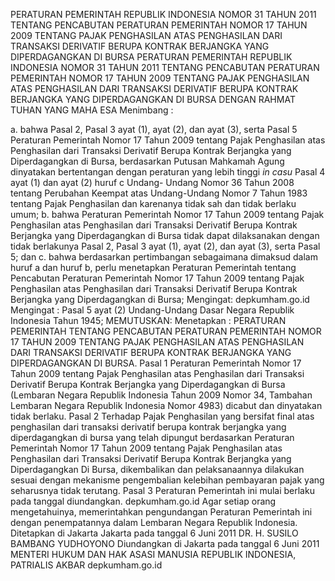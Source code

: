  PERATURAN PEMERINTAH REPUBLIK INDONESIA NOMOR 31 TAHUN 2011 TENTANG PENCABUTAN PERATURAN PEMERINTAH NOMOR 17 TAHUN 2009 TENTANG PAJAK PENGHASILAN ATAS PENGHASILAN DARI TRANSAKSI DERIVATIF BERUPA KONTRAK BERJANGKA YANG DIPERDAGANGKAN DI BURSA PERATURAN PEMERINTAH REPUBLIK INDONESIA NOMOR 31 TAHUN 2011 TENTANG PENCABUTAN PERATURAN PEMERINTAH NOMOR 17 TAHUN 2009 TENTANG PAJAK PENGHASILAN ATAS PENGHASILAN DARI TRANSAKSI DERIVATIF BERUPA KONTRAK BERJANGKA YANG DIPERDAGANGKAN DI BURSA
DENGAN RAHMAT TUHAN YANG MAHA ESA
Menimbang :

a. bahwa Pasal 2, Pasal 3 ayat (1), ayat (2), dan ayat (3), serta Pasal 5 Peraturan Pemerintah Nomor 17 Tahun 2009 tentang Pajak Penghasilan atas Penghasilan dari Transaksi Derivatif Berupa Kontrak Berjangka yang Diperdagangkan di Bursa, berdasarkan Putusan Mahkamah Agung dinyatakan bertentangan dengan peraturan yang lebih tinggi _in_ _casu_ Pasal 4 ayat (1) dan ayat (2) huruf c Undang- Undang Nomor 36 Tahun 2008 tentang Perubahan Keempat atas Undang-Undang Nomor 7 Tahun 1983 tentang Pajak Penghasilan dan karenanya tidak sah dan tidak berlaku umum;
b. bahwa Peraturan Pemerintah Nomor 17 Tahun 2009 tentang Pajak Penghasilan atas Penghasilan dari Transaksi Derivatif Berupa Kontrak Berjangka yang Diperdagangkan di Bursa tidak dapat dilaksanakan dengan tidak berlakunya Pasal 2, Pasal 3 ayat (1), ayat (2), dan ayat (3), serta Pasal 5; dan
c. bahwa berdasarkan pertimbangan sebagaimana dimaksud dalam huruf a dan huruf b, perlu menetapkan Peraturan Pemerintah tentang Pencabutan Peraturan Pemerintah Nomor 17 Tahun 2009 tentang Pajak Penghasilan atas Penghasilan dari Transaksi Derivatif Berupa Kontrak Berjangka yang Diperdagangkan di Bursa;
Mengingat:
 depkumham.go.id
Mengingat :
 Pasal 5 ayat (2) Undang-Undang Dasar Negara Republik Indonesia Tahun 1945;
MEMUTUSKAN:
 Menetapkan : PERATURAN PEMERINTAH TENTANG PENCABUTAN PERATURAN PEMERINTAH NOMOR 17 TAHUN 2009 TENTANG PAJAK PENGHASILAN ATAS PENGHASILAN DARI TRANSAKSI DERIVATIF BERUPA KONTRAK BERJANGKA YANG DIPERDAGANGKAN DI BURSA.
Pasal 1
Peraturan Pemerintah Nomor 17 Tahun 2009 tentang Pajak Penghasilan atas Penghasilan dari Transaksi Derivatif Berupa Kontrak Berjangka yang Diperdagangkan di Bursa (Lembaran Negara Republik Indonesia Tahun 2009 Nomor 34, Tambahan Lembaran Negara Republik Indonesia Nomor 4983) dicabut dan dinyatakan tidak berlaku.
Pasal 2
Terhadap Pajak Penghasilan yang bersifat final atas penghasilan dari transaksi derivatif berupa kontrak berjangka yang diperdagangkan di bursa yang telah dipungut berdasarkan Peraturan Pemerintah Nomor 17 Tahun 2009 tentang Pajak Penghasilan atas Penghasilan dari Transaksi Derivatif Berupa Kontrak Berjangka yang Diperdagangkan Di Bursa, dikembalikan dan pelaksanaannya dilakukan sesuai dengan mekanisme pengembalian kelebihan pembayaran pajak yang seharusnya tidak terutang. Pasal 3 Peraturan Pemerintah ini mulai berlaku pada tanggal diundangkan. depkumham.go.id
Agar setiap orang mengetahuinya, memerintahkan pengundangan Peraturan Pemerintah ini dengan penempatannya dalam Lembaran Negara Republik Indonesia. Ditetapkan di Jakarta Jakarta pada tanggal 6 Juni 2011 DR. H. SUSILO BAMBANG YUDHOYONO Diundangkan di Jakarta pada tanggal 6 Juni 2011 MENTERI HUKUM DAN HAK ASASI MANUSIA REPUBLIK INDONESIA, PATRIALIS AKBAR depkumham.go.id